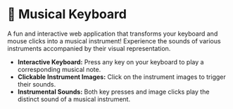 # 🎹 Musical Keyboard

A fun and interactive web application that transforms your keyboard and mouse clicks into a musical instrument! Experience the sounds of various instruments accompanied by their visual representation.


* **Interactive Keyboard:** Press any key on your keyboard to play a corresponding musical note.
* **Clickable Instrument Images:** Click on the instrument images to trigger their sounds.
* **Instrumental Sounds:** Both key presses and image clicks play the distinct sound of a musical instrument.

